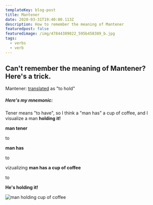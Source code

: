 ```yaml
---
templateKey: blog-post
title: Mantener
date: 2020-03-31T19:40:00.113Z
description: How to remember the meaning of Mantener
featuredpost: false
featuredimage: /img/47844389022_595b458389_b.jpg
tags:
  - verbs
  - verb
---
```

## Can't remember the meaning of Mantener? Here's a trick. 

Mantener: [translated](https://www.spanishdict.com/translate/mantener) as "to hold"

##### Here's my mnemonic:

Tener means "to have", so I think a "man has" a cup of coffee, and I visualize a man **holding it!**

**man tener**

to

**man has** 

to

vizualizing **man has a cup of coffee**

to

**He's holding it!**

![man holding cup of coffee](/img/47844389022_595b458389_b.jpg)
